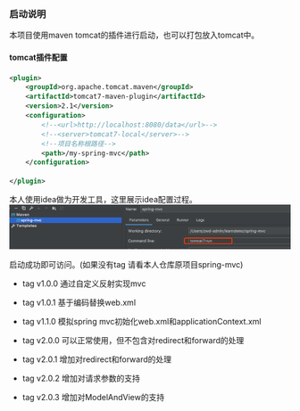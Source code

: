 ### 启动说明
本项目使用maven tomcat的插件进行启动，也可以打包放入tomcat中。

#### tomcat插件配置
```xml
<plugin>
    <groupId>org.apache.tomcat.maven</groupId>
    <artifactId>tomcat7-maven-plugin</artifactId>
    <version>2.1</version>
    <configuration>
        <!--<url>http://localhost:8080/data</url>-->
        <!--<server>tomcat7-local</server>-->
        <!--项目名称根路径-->
        <path>/my-spring-mvc</path>
    </configuration>

</plugin>
```
本人使用idea做为开发工具，这里展示idea配置过程。
![](./image/tomcat-config.png)


启动成功即可访问。(如果没有tag 请看本人仓库原项目spring-mvc)

* tag v1.0.0 通过自定义反射实现mvc

* tag v1.0.1 基于编码替换web.xml

* tag v1.1.0 模拟spring mvc初始化web.xml和applicationContext.xml

* tag v2.0.0 可以正常使用，但不包含对redirect和forward的处理

* tag v2.0.1 增加对redirect和forward的处理

* tag v2.0.2 增加对请求参数的支持

* tag v2.0.3 增加对ModelAndView的支持